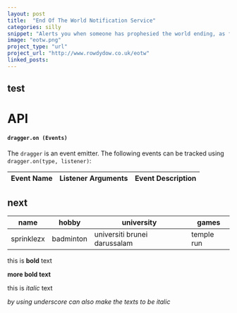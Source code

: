 ```yaml
---
layout: post
title:  "End Of The World Notification Service"
categories: silly
snippet: "Alerts you when someone has prophesied the world ending, as featured in The Telegraph."
image: "eotw.png"
project_type: "url"
project_url: "http://www.rowdydow.co.uk/eotw"
linked_posts:
---
```


## test

# API

#### `dragger.on (Events)`
The `dragger` is an event emitter. The following events can be tracked using `dragger.on(type, listener)`:

Event Name | Listener Arguments               | Event Description
-----------|----------------------------------|-------------------------------------------------------------------------------------

## next
| name       | hobby     | university                   | games      |
|------------|-----------|------------------------------|------------|
| sprinklezx | badminton | universiti brunei darussalam | temple run |


this is **bold** text

__more bold text__


this is *italic* text 

_by using underscore can also make the texts to be italic_ 

